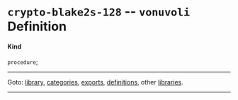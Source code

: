 

<a id='definition__vonuvoli__crypto-blake2s-128'></a>

# `crypto-blake2s-128` -- `vonuvoli` Definition


<a id='definition__vonuvoli__crypto-blake2s-128__kind'></a>

#### Kind

`procedure`;

----

Goto: [library](../../vonuvoli/_index.md#library__vonuvoli), [categories](../../vonuvoli/categories/_index.md#toc__vonuvoli__categories), [exports](../../vonuvoli/exports/_index.md#toc__vonuvoli__exports), [definitions](../../vonuvoli/definitions/_index.md#toc__vonuvoli__definitions), other [libraries](../../_libraries.md#toc__libraries).

----

